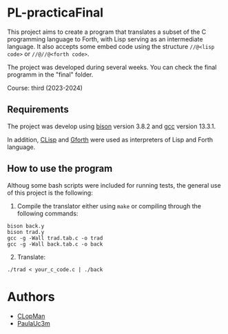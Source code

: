 # PL-practicaFinal
This project aims to create a program that translates a subset of the C programming language to Forth, with Lisp serving as an intermediate language. It also accepts some embed code using the structure `//@<lisp code>` or `//@//@<forth code>`.

The project was developed during several weeks. You can check the final programm in the "final" folder. 

Course: third (2023-2024)
## Requirements
The project was develop using [bison](https://www.gnu.org/software/bison/) version 3.8.2 and [gcc](https://gcc.gnu.org/) version 13.3.1.

In addition, [CLisp](https://clisp.sourceforge.io/) and [Gforth](https://gforth.org/) were used as interpreters of Lisp and Forth language.

## How to use the program
Althoug some bash scripts were included for running tests, the general use of this project is the following: 
1. Compile the translator either using `make` or compiling through the following commands: 
```
bison back.y
bison trad.y
gcc -g -Wall trad.tab.c -o trad
gcc -g -Wall back.tab.c -o back
```
2. Translate: 
```
./trad < your_c_code.c | ./back
```
# Authors 
- [CLopMan](https://github.com/CLopMan)
- [PaulaUc3m](https://github.com/PaulaUc3m)
